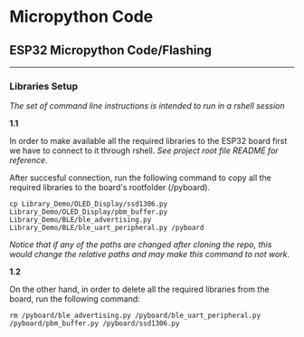 # Micropython Code

## ESP32 Micropython Code/Flashing
***
### **Libraries Setup**

*The set of command line instructions is intended to run in a rshell session*

**1.1**

In order to make available all the required libraries to the ESP32 board first we have to connect to it through rshell. *See project root file README  for reference.*

After succesful connection, run the following command to copy all the required libraries to the board's rootfolder (/pyboard).

```
cp Library_Demo/OLED_Display/ssd1306.py Library_Demo/OLED_Display/pbm_buffer.py Library_Demo/BLE/ble_advertising.py Library_Demo/BLE/ble_uart_peripheral.py /pyboard
```

*Notice that if any of the paths are changed after cloning the repo, this would change the relative paths and may make this command to not work.*


**1.2**

On the other hand, in order to delete all the required libraries from the board, run the following command:

```
rm /pyboard/ble_advertising.py /pyboard/ble_uart_peripheral.py /pyboard/pbm_buffer.py /pyboard/ssd1306.py
```